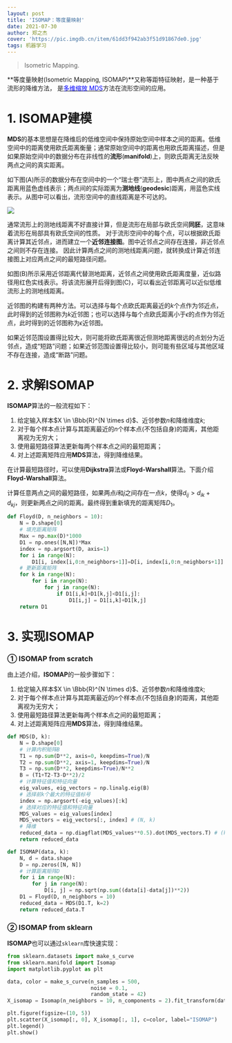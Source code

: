 ```yaml
---
layout: post
title: 'ISOMAP：等度量映射'
date: 2021-07-30
author: 郑之杰
cover: 'https://pic.imgdb.cn/item/61dd3f942ab3f51d91867de0.jpg'
tags: 机器学习
---
```


> Isometric Mapping.

**等度量映射(Isometric Mapping, ISOMAP)**又称等距特征映射，是一种基于流形的降维方法，
是[<font color=Blue>多维缩放 MDS</font>](https://0809zheng.github.io/2021/07/28/mds.html)方法在流形空间的应用。

# 1. ISOMAP建模

**MDS**的基本思想是在降维后的低维空间中保持原始空间中样本之间的距离。低维空间中的距离使用欧氏距离衡量；通常原始空间中的距离也用欧氏距离描述，但是如果原始空间中的数据分布在非线性的**流形**(**manifold**)上，则欧氏距离无法反映两点之间的真实距离。

如下图(A)所示的数据分布在空间中的一个“瑞士卷”流形上，图中两点之间的欧氏距离用蓝色虚线表示；两点间的实际距离为**测地线**(**geodesic**)距离，用蓝色实线表示。从图中可以看出，流形空间中的直线距离是不可达的。

![](https://pic.imgdb.cn/item/61dcea152ab3f51d9145b452.jpg)

通常流形上的测地线距离不好直接计算，但是流形在局部与欧氏空间**同胚**，这意味着流形在局部具有欧氏空间的性质。
对于流形空间中的每个点，可以根据欧氏距离计算其近邻点，进而建立一个**近邻连接图**。图中近邻点之间存在连接，非近邻点之间则不存在连接。
因此计算两点之间的测地线距离问题，就转换成计算近邻连接图上对应两点之间的最短路径问题。

如图(B)所示采用近邻距离代替测地距离，近邻点之间使用欧氏距离度量，近似路径用红色实线表示。将该流形展开后得到图(C)，可以看出近邻距离可以近似低维流形上的测地线距离。

近邻图的构建有两种方法。可以选择与每个点欧氏距离最近的$k$个点作为邻近点，此时得到的近邻图称为$k$近邻图；也可以选择与每个点欧氏距离小于$\epsilon$的点作为邻近点，此时得到的近邻图称为$\epsilon$近邻图。

如果近邻范围设置得比较大，则可能将欧氏距离很近但测地距离很远的点划分为近邻点，造成“短路”问题；如果近邻范围设置得比较小，则可能有些区域与其他区域不存在连接，造成“断路”问题。


# 2. 求解ISOMAP

**ISOMAP**算法的一般流程如下：
1. 给定输入样本$X \in \Bbb{R}^{N \times d}$、近邻参数$n$和降维维度$k$;
2. 对于每个样本点计算与其距离最近的$n$个样本点(不包括自身)的距离，其他距离视为无穷大；
3. 使用最短路径算法更新每两个样本点之间的最短距离；
4. 对上述距离矩阵应用**MDS**算法，得到降维结果。

在计算最短路径时，可以使用**Dijkstra**算法或**Floyd-Warshall**算法。下面介绍**Floyd-Warshall**算法。

计算任意两点之间的最短路径，如果两点$i$和$j$之间存在一点$k$，使得$d_{ij}>d_{ik}+d_{kj}$，则更新两点之间的距离。最终得到重新填充的距离矩阵$D_1$。


```python
def Floyd(D, n_neighbors = 10):
    N = D.shape[0]
    # 填充距离矩阵
    Max = np.max(D)*1000
    D1 = np.ones([N,N])*Max
    index = np.argsort(D, axis=1)
    for i in range(N):
        D1[i, index[i,0:n_neighbors+1]]=D[i, index[i,0:n_neighbors+1]]
    # 更新距离矩阵
    for k in range(N):
        for i in range(N):
            for j in range(N):
                if D1[i,k]+D1[k,j]<D1[i,j]:
                    D1[i,j] = D1[i,k]+D1[k,j]
    return D1
```

# 3. 实现ISOMAP

### ① ISOMAP from scratch
由上述介绍，**ISOMAP**的一般步骤如下：
1. 给定输入样本$X \in \Bbb{R}^{N \times d}$、近邻参数$n$和降维维度$k$;
2. 对于每个样本点计算与其距离最近的$n$个样本点(不包括自身)的距离，其他距离视为无穷大；
3. 使用最短路径算法更新每两个样本点之间的最短距离；
4. 对上述距离矩阵应用**MDS**算法，得到降维结果。

```python
def MDS(D, k):
    N = D.shape[0]
    # 计算内积矩阵B
    T1 = np.sum(D**2, axis=0, keepdims=True)/N
    T2 = np.sum(D**2, axis=1, keepdims=True)/N
    T3 = np.sum(D**2, keepdims=True)/N**2
    B = (T1+T2-T3-D**2)/2
    # 计算特征值和特征向量
    eig_values, eig_vectors = np.linalg.eig(B)
    # 选择前k个最大的特征值标号
    index = np.argsort(-eig_values)[:k]
    # 选择对应的特征值和特征向量
    MDS_values = eig_values[index]
    MDS_vectors = eig_vectors[:, index] # (N, k)
    # 降维
    reduced_data = np.diagflat(MDS_values**0.5).dot(MDS_vectors.T) # (k, N)
    return reduced_data

def ISOMAP(data, k):
    N, d = data.shape
    D = np.zeros([N, N])
    # 计算距离矩阵D
    for i in range(N):
        for j in range(N):
            D[i, j] = np.sqrt(np.sum((data[i]-data[j])**2))
    D1 = Floyd(D, n_neighbors = 10)
    reduced_data = MDS(D1.T, k=2)
    return reduced_data.T
```

### ② ISOMAP from sklearn

**ISOMAP**也可以通过`sklearn`库快速实现：

```python
from sklearn.datasets import make_s_curve
from sklearn.manifold import Isomap
import matplotlib.pyplot as plt

data, color = make_s_curve(n_samples = 500,
                           noise = 0.1,
                           random_state = 42)
X_isomap = Isomap(n_neighbors = 10, n_components = 2).fit_transform(data)

plt.figure(figsize=(10, 5))
plt.scatter(X_isomap[:, 0], X_isomap[:, 1], c=color, label="ISOMAP")
plt.legend()
plt.show()
```